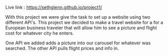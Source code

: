 Live link : https://sethglenn.github.io/project1/

With this project we were give the task to set up a website using two different API's. This project we decided to make a travel website for a for a European business traveler that will allow him to see a picture and flight cost for whatever city he enters. 

One API we added adds a picture into our carousel for whatever was searched. The other API pulls flight prices and info in. 
